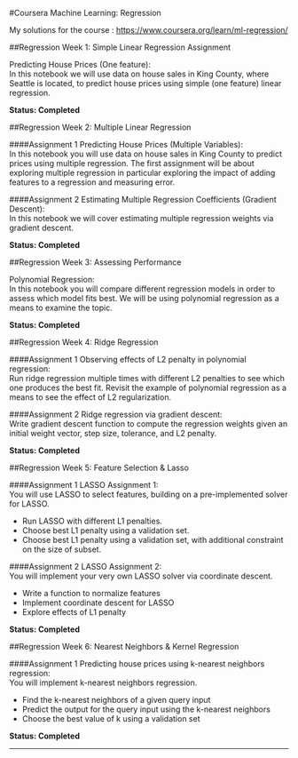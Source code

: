#Coursera Machine Learning: Regression

My solutions for the course : https://www.coursera.org/learn/ml-regression/

##Regression Week 1: Simple Linear Regression Assignment

Predicting House Prices (One feature): <br />
In this notebook we will use data on house sales in King County, where 
Seattle is located, to predict house prices using simple (one feature) 
linear regression.

<b>Status: Completed</b>

##Regression Week 2: Multiple Linear Regression 

####Assignment 1
Predicting House Prices (Multiple Variables):<br />
In this notebook you will use data on house sales in King County to predict prices using multiple regression. The first assignment will be about exploring multiple regression in particular exploring the impact of adding features to a regression and measuring error.

####Assignment 2
Estimating Multiple Regression Coefficients (Gradient Descent): <br />
In this notebook we will cover estimating multiple regression weights via gradient descent.

<b>Status: Completed</b> 

##Regression Week 3: Assessing Performance

Polynomial Regression: <br />
In this notebook you will compare different regression models in order to assess which model fits best. 
We will be using polynomial regression as a means to examine the topic.

<b>Status: Completed</b>

##Regression Week 4: Ridge Regression

####Assignment 1
Observing effects of L2 penalty in polynomial regression:<br />
Run ridge regression multiple times with different L2 penalties to see which one produces the best fit. Revisit the example of polynomial regression as a means to see the effect of L2 regularization.

####Assignment 2
Ridge regression via gradient descent: <br />
Write gradient descent function to compute the regression weights given an initial weight vector, step size, tolerance, and L2 penalty.

<b>Status: Completed</b>

##Regression Week 5: Feature Selection & Lasso

####Assignment 1
LASSO Assignment 1:<br />
You will use LASSO to select features, building on a pre-implemented solver for LASSO.
- Run LASSO with different L1 penalties.
- Choose best L1 penalty using a validation set.
- Choose best L1 penalty using a validation set, with additional constraint on the size of subset.

####Assignment 2
LASSO Assignment 2:<br />
You will implement your very own LASSO solver via coordinate descent.
- Write a function to normalize features
- Implement coordinate descent for LASSO
- Explore effects of L1 penalty

<b>Status: Completed</b>

##Regression Week 6: Nearest Neighbors & Kernel Regression

####Assignment 1
Predicting house prices using k-nearest neighbors regression:<br />
You will implement k-nearest neighbors regression.
- Find the k-nearest neighbors of a given query input
- Predict the output for the query input using the k-nearest neighbors
- Choose the best value of k using a validation set

<b>Status: Completed</b>

------------------------------------------------------------------------------------------------------------------------------



